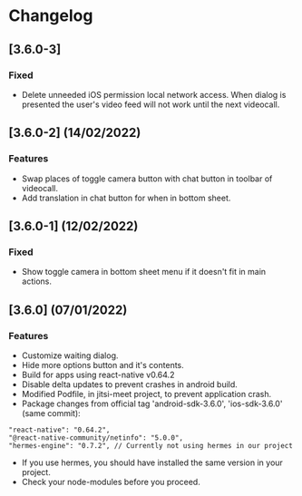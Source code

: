 # Changelog

## [3.6.0-3]

### Fixed

- Delete unneeded iOS permission local network access. When dialog is presented the user's video feed will not work until the next videocall.

## [3.6.0-2] (14/02/2022)

### Features

- Swap places of toggle camera button with chat button in toolbar of videocall.
- Add translation in chat button for when in bottom sheet.

## [3.6.0-1] (12/02/2022)

### Fixed

- Show toggle camera in bottom sheet menu if it doesn't fit in main actions.

## [3.6.0] (07/01/2022)

### Features

- Customize waiting dialog.
- Hide more options button and it's contents.
- Build for apps using react-native v0.64.2
- Disable delta updates to prevent crashes in android build.
- Modified Podfile, in jitsi-meet project, to prevent application crash.
- Package changes from official tag 'android-sdk-3.6.0', 'ios-sdk-3.6.0' (same commit):
```shell
"react-native": "0.64.2",
"@react-native-community/netinfo": "5.0.0",
"hermes-engine": "0.7.2", // Currently not using hermes in our project
```
- If you use hermes, you should have installed the same version in your project.
- Check your node-modules before you proceed.
